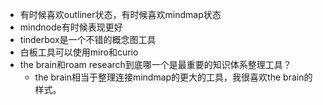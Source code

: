 - 有时候喜欢outliner状态，有时候喜欢mindmap状态
- mindnode有时候表现更好
- tinderbox是一个不错的概念图工具
- 白板工具可以使用miro和curio
- the brain和roam research到底哪一个是最重要的知识体系整理工具？
    - the brain相当于整理连接mindmap的更大的工具，我很喜欢the brain的样式。
